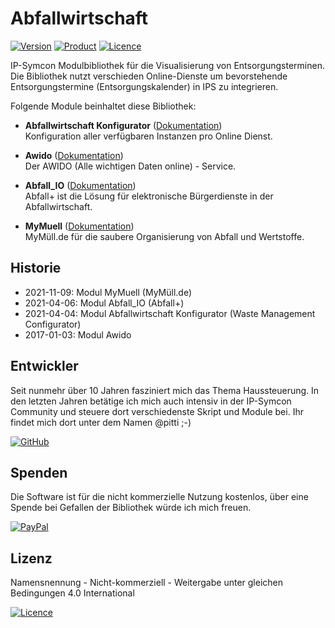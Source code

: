 # Abfallwirtschaft

[![Version](https://img.shields.io/badge/Symcon-PHP--Bibliothek-purple.svg)](https://www.symcon.de/service/dokumentation/entwicklerbereich/sdk-tools/sdk-php/)
[![Product](https://img.shields.io/badge/Symcon%20Version-6.0-blue.svg)](https://www.symcon.de/produkt/)
[![Licence](https://img.shields.io/badge/License-CC%20BY--NC--SA%204.0-green.svg)](https://creativecommons.org/licenses/by-nc-sa/4.0/)

IP-Symcon Modulbibliothek für die Visualisierung von Entsorgungsterminen.
Die Bibliothek nutzt verschieden Online-Dienste um bevorstehende Entsorgungstermine (Entsorgungskalender) in IPS zu integrieren.

Folgende Module beinhaltet diese Bibliothek:

- __Abfallwirtschaft Konfigurator__ ([Dokumentation](WasteManagementConfigurator))  
	Konfiguration aller verfügbaren Instanzen pro Online Dienst.

- __Awido__ ([Dokumentation](Awido))  
	Der AWIDO (Alle wichtigen Daten online) - Service.

- __Abfall_IO__ ([Dokumentation](Abfall_IO))  
	Abfall+ ist die Lösung für elektronische Bürgerdienste in der Abfallwirtschaft.

- __MyMuell__ ([Dokumentation](MyMuell))  
	MyMüll.de für die saubere Organisierung von Abfall und Wertstoffe.

## Historie

- 2021-11-09: Modul MyMuell (MyMüll.de)
- 2021-04-06: Modul Abfall_IO (Abfall+)
- 2021-04-04: Modul Abfallwirtschaft Konfigurator (Waste Management Configurator)
- 2017-01-03: Modul Awido

## Entwickler

Seit nunmehr über 10 Jahren fasziniert mich das Thema Haussteuerung. In den letzten Jahren betätige ich mich auch intensiv in der IP-Symcon Community und steuere dort verschiedenste Skript und Module bei. Ihr findet mich dort unter dem Namen @pitti ;-)

[![GitHub](https://img.shields.io/badge/GitHub-@wilkware-181717.svg?style=for-the-badge&logo=github)](https://wilkware.github.io/)

## Spenden

Die Software ist für die nicht kommerzielle Nutzung kostenlos, über eine Spende bei Gefallen der Bibliothek würde ich mich freuen.

[![PayPal](https://img.shields.io/badge/PayPal-spenden-00457C.svg?style=for-the-badge&logo=paypal)](https://www.paypal.com/cgi-bin/webscr?cmd=_s-xclick&hosted_button_id=8816166)

## Lizenz

Namensnennung - Nicht-kommerziell - Weitergabe unter gleichen Bedingungen 4.0 International

[![Licence](https://img.shields.io/badge/License-CC_BY--NC--SA_4.0-EF9421.svg?style=for-the-badge&logo=creativecommons)](https://creativecommons.org/licenses/by-nc-sa/4.0/)
